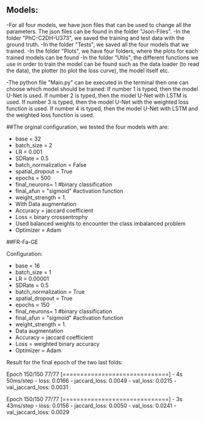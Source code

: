 ## Models:

-For all four models, we have json files that can be used to change all the parameters. The json files can be found in the folder "Json-Files".
-In the folder "PhC-C2DH-U373", we saved the training and test data with the ground truth.
-In the folder "Tests", we saved all the four models that we trained.
-In the folder "Plots", we have four folders, where the plots for each trained models can be found
-In the folder "Utils", the different functions we use in order to train the model can be found such as the data loader (to read the data), the plotter (to plot the loss curve), the model itself etc.

-The python file "Main.py" can be executed in the terminal then one can choose which model should be trained:
    If number 1 is typed, then the model U-Net is used.
    If number 2 is typed, then the model U-Net with LSTM is used.
    If number 3 is typed, then the model U-Net with the weighted loss function is used.
    If number 4 is typed, then the model U-Net with LSTM and the weighted loss function is used.
    
##The orginal configuration, we tested the four models with are:
- base = 32
- batch_size = 2
- LR = 0.001
- SDRate = 0.5
- batch_normalization = False
- spatial_dropout = True
- epochs = 500
- final_neurons= 1 #binary classification
- final_afun = "sigmoid" #activation function
- weight_strength = 1.
- With Data augmentation
- Accuracy = jaccard coefficient
- Loss = binary crossentrophy
- Used balanced weights to encounter the class imbalanced problem
- Optimizer = Adam


##FR-Fa-GE

Configuration:
- base = 16
- batch_size = 1
- LR = 0.00001
- SDRate = 0.5
- batch_normalization = True
- spatial_dropout = True
- epochs = 150
- final_neurons= 1 #binary classification
- final_afun = "sigmoid" #activation function
- weight_strength = 1.
- Data augmentation
- Accuracy = jaccard coefficient
- Loss = weighted binary accuracy
- Optimizer = Adam

Result for the final epoch of the two last folds:

Epoch 150/150
77/77 [==============================] - 4s 50ms/step - loss: 0.0166 - jaccard_loss: 0.0049 - val_loss: 0.0215 - val_jaccard_loss: 0.0031

Epoch 150/150
77/77 [==============================] - 3s 43ms/step - loss: 0.0156 - jaccard_loss: 0.0050 - val_loss: 0.0241 - val_jaccard_loss: 0.0029


